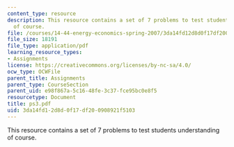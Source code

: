```yaml
---
content_type: resource
description: This resource contains a set of 7 problems to test students understanding
  of course.
file: /courses/14-44-energy-economics-spring-2007/3da14fd12d8d0f17df200908921f5103_ps3.pdf
file_size: 18191
file_type: application/pdf
learning_resource_types:
- Assignments
license: https://creativecommons.org/licenses/by-nc-sa/4.0/
ocw_type: OCWFile
parent_title: Assignments
parent_type: CourseSection
parent_uid: e98f867a-5c16-48fe-3c37-fce95bc0e8f5
resourcetype: Document
title: ps3.pdf
uid: 3da14fd1-2d8d-0f17-df20-0908921f5103
---
```

This resource contains a set of 7 problems to test students understanding of course.